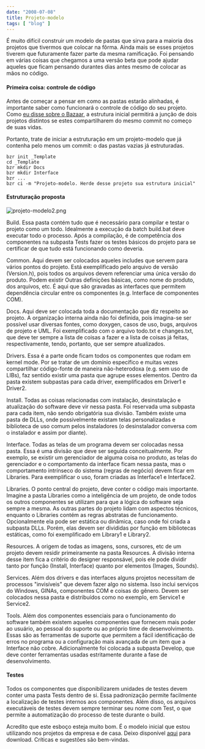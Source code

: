 ```yaml
---
date: "2008-07-08"
title: Projeto-modelo
tags: [ "blog" ]
---
```

É muito difícil construir um modelo de pastas que sirva para a maioria dos projetos que tivermos que colocar na fôrma. Ainda mais se esses projetos tiverem que futuramente fazer parte da mesma ramificação. Foi pensando em várias coisas que chegamos a uma versão beta que pode ajudar aqueles que ficam pensando durantes dias antes mesmo de colocar as mãos no código.

#### Primeira coisa: controle de código

Antes de começar a pensar em como as pastas estarão alinhadas, é importante saber como funcionará o controle de código do seu projeto. Como [eu disse sobre o Bazaar](/como-estou-trabalhando-com-o-bazaar), a estrutura inicial permitirá a junção de dois projetos distintos se estes compartilharem do mesmo commit no começo de suas vidas.

Portanto, trate de iniciar a estruturação em um projeto-modelo que já contenha pelo menos um commit: o das pastas vazias já estruturadas.

    
    bzr init _Template
    cd _Template
    bzr mkdir Docs
    bzr mkdir Interface
    bzr ...
    bzr ci -m "Projeto-modelo. Herde desse projeto sua estrutura inicial"

#### Estruturação proposta

![projeto-modelo2.png](/images/HyuSdjb.png)

Build. Essa pasta contém tudo que é necessário para compilar e testar o projeto como um todo. Idealmente a execução da batch build.bat deve executar todo o processo. Após a compilação, é de competência dos componentes na subpasta Tests fazer os testes básicos do projeto para se certificar de que tudo está funcionando como deveria.

Common. Aqui devem ser colocados aqueles includes que servem para vários pontos do projeto. Está exemplificado pelo arquivo de versão (Version.h), pois todos os arquivos devem referenciar uma única versão do produto. Podem existir Outras definições básicas, como nome do produto, dos arquivos, etc. É aqui que são gravadas as interfaces que permitem dependência circular entre os componentes (e.g. Interface de componentes COM).

Docs. Aqui deve ser colocada toda a documentação que diz respeito ao projeto. A organização interna ainda não foi definida, pois imagina-se ser possível usar diversas fontes, como doxygen, casos de uso, bugs, arquivos de projeto e UML. Foi exemplificado com o arquivo todo.txt e changes.txt, que deve ter sempre a lista de coisas a fazer e a lista de coisas já feitas, respectivamente, tendo, portanto, que ser sempre atualizados.

Drivers. Essa é a parte onde ficam todos os componentes que rodam em kernel mode. Por se tratar de um domínio específico e muitas vezes compartilhar código-fonte de maneira não-heterodoxa (e.g. sem uso de LIBs), faz sentido existir uma pasta que agrupe esses elementos. Dentro da pasta existem subpastas para cada driver, exemplificados em Driver1 e Driver2.

Install. Todas as coisas relacionadas com instalação, desinstalação e atualização do software deve vir nessa pasta. Foi reservada uma subpasta para cada item, não sendo obrigatória sua divisão. Também existe uma pasta de DLLs, onde possivelmente existam telas personalizadas e biblioteca de uso comum pelos instaladores (o desinstalador conversa com o instalador e assim por diante).

Interface. Todas as telas de um programa devem ser colocadas nessa pasta. Essa é uma divisão que deve ser seguida conceitualmente. Por exemplo, se existir um gerenciador de alguma coisa no produto, as telas do gerenciador e o comportamento da interface ficam nessa pasta, mas o comportamento intrínseco do sistema (regras de negócio) devem ficar em Libraries. Para exemplificar o uso, foram criadas as Interface1 e Interface2.

Libraries. O ponto central do projeto, deve conter o código mais importante. Imagine a pasta Libraries como a inteligência de um projeto, de onde todos os outros componentes se utilizam para que a lógica do software seja sempre a mesma. As outras partes do projeto lidam com aspectos técnicos, enquanto o Libraries contém as regras abstratas de funcionamento. Opcionalmente ela pode ser estática ou dinâmica, caso onde foi criada a subpasta DLLs. Porém, elas devem ser divididas por função em bibliotecas estáticas, como foi exemplificado em Library1 e Library2.

Resources. A origem de todas as imagens, sons, cursores, etc de um projeto devem residir primeiramente na pasta Resources. A divisão interna desse item fica a critério do designer responsável, pois ele pode dividir tanto por função (Install, Interface) quanto por elementos (Images, Sounds).

Services. Além dos drivers e das interfaces alguns projetos necessitam de processos "invisíveis" que devem fazer algo no sistema. Isso inclui serviços do Windows, GINAs, componentes COM e coisas do gênero. Devem ser colocados nessa pasta e distribuídos como no exemplo, em Service1 e Service2.

Tools. Além dos componentes essenciais para o funcionamento do software também existem aqueles componentes que fornecem mais poder ao usuário, ao pessoal do suporte ou ao próprio time de desenvolvimento. Essas são as ferramentas de suporte que permitem a fácil identificação de erros no programa ou a configuração mais avançada de um item que a Interface não cobre. Adicionalmente foi colocada a subpasta Develop, que deve conter ferramentas usadas estritamente durante a fase de desenvolvimento.

#### Testes

Todos os componentes que disponibilizarem unidades de testes devem conter uma pasta Tests dentro de si. Essa padronização permite facilmente a localização de testes internos aos componentes. Além disso, os arquivos executáveis de testes devem sempre terminar seu nome com Test, o que permite a automatização do processo de teste durante o build.

Acredito que este esboço esteja muito bom. É o modelo inicial que estou utilizando nos projetos da empresa e de casa. Deixo disponível [aqui](/images/_template.7z) para download. Críticas e sugestões são bem-vindas.
